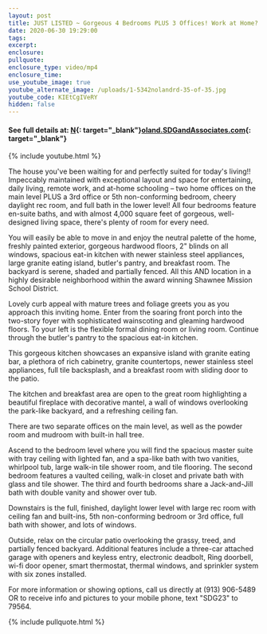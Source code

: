 ```yaml
---
layout: post
title: JUST LISTED ~ Gorgeous 4 Bedrooms PLUS 3 Offices! Work at Home? Homeschool?
date: 2020-06-30 19:29:00
tags:
excerpt:
enclosure:
pullquote:
enclosure_type: video/mp4
enclosure_time:
use_youtube_image: true
youtube_alternate_image: /uploads/1-5342nolandrd-35-of-35.jpg
youtube_code: KIEtCgIVeRY
hidden: false
---
```


#### See full details at: [N](http://93rd.SDGandAssociates.com){: target="_blank"}[oland.SDGandAssociates.com](Noland.SDGandAssociates.com){: target="_blank"}

{% include youtube.html %}

The house you've been waiting for and perfectly suited for today's living\!\! Impeccably maintained with exceptional layout and space for entertaining, daily living, remote work, and at-home schooling – two home offices on the main level PLUS a 3rd office or 5th non-conforming bedroom, cheery daylight rec room, and full bath in the lower level\! All four bedrooms feature en-suite baths, and with almost 4,000 square feet of gorgeous, well-designed living space, there's plenty of room for every need.

You will easily be able to move in and enjoy the neutral palette of the home, freshly painted exterior, gorgeous hardwood floors, 2" blinds on all windows, spacious eat-in kitchen with newer stainless steel appliances, large granite eating island, butler's pantry, and breakfast room. The backyard is serene, shaded and partially fenced. All this AND location in a highly desirable neighborhood within the award winning Shawnee Mission School District.

Lovely curb appeal with mature trees and foliage greets you as you approach this inviting home. Enter from the soaring front porch into the two-story foyer with sophisticated wainscoting and gleaming hardwood floors. To your left is the flexible formal dining room or living room. Continue through the butler's pantry to the spacious eat-in kitchen.

This gorgeous kitchen showcases an expansive island with granite eating bar, a plethora of rich cabinetry, granite countertops, newer stainless steel appliances, full tile backsplash, and a breakfast room with sliding door to the patio.

The kitchen and breakfast area are open to the great room highlighting a beautiful fireplace with decorative mantel, a wall of windows overlooking the park-like backyard, and a refreshing ceiling fan.

There are two separate offices on the main level, as well as the powder room and mudroom with built-in hall tree.

Ascend to the bedroom level where you will find the spacious master suite with tray ceiling with lighted fan, and a spa-like bath with two vanities, whirlpool tub, large walk-in tile shower room, and tile flooring. The second bedroom features a vaulted ceiling, walk-in closet and private bath with glass and tile shower. The third and fourth bedrooms share a Jack-and-Jill bath with double vanity and shower over tub.

Downstairs is the full, finished, daylight lower level with large rec room with ceiling fan and built-ins, 5th non-conforming bedroom or 3rd office, full bath with shower, and lots of windows.

Outside, relax on the circular patio overlooking the grassy, treed, and partially fenced backyard. Additional features include a three-car attached garage with openers and keyless entry, electronic deadbolt, Ring doorbell, wi-fi door opener, smart thermostat, thermal windows, and sprinkler system with six zones installed.

For more information or showing options, call us directly at (913) 906-5489 OR to receive info and pictures to your mobile phone, text "SDG23" to 79564.

{% include pullquote.html %}